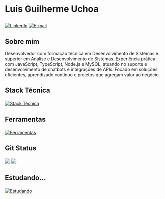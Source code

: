 <h1><p><strong>Luis Guilherme Uchoa</strong></p></h2>

[![LinkedIn](https://img.shields.io/badge/LinkedIn-0077B5?style=for-the-badge&logo=linkedin&logoColor=white)](https://www.linkedin.com/in/luis-guilherme-uchoa-6222b2b7/) 
[![E-mail](https://img.shields.io/badge/-Email-000?style=for-the-badge&logo=microsoft-outlook&logoColor=007BFF)](mailto:lguilhermeuchoa@gmail.com)

<h2>Sobre mim </h2>
Desenvolvedor com formação técnica em Desenvolvimento de Sistemas e superior em Análise e Desenvolvimento de Sistemas.
Experiência prática com JavaScript, TypeScript, Node.js e MySQL, atuando no suporte e desenvolvimento de chatbots e integrações de APIs. Focado em soluções eficientes, aprendizado contínuo e projetos que agregam valor ao negócio.

<h2><p><strong>Stack Técnica</strong></p></h2>
<a href="https://skillicons.dev">
  <img src="https://skillicons.dev/icons?i=js,typescript,php,nodejs,react,express,mysql,yarn" alt="Stack Técnica" />
</a>

<h2><p><strong>Ferramentas</strong></p></h2>
<a href="https://skillicons.dev">
  <img src="https://skillicons.dev/icons?i=postman,git,vscode" alt="Ferramentas" />
</a>

<h2><p><strong>Git Status</strong></p></h2>
<div>
  <img loading="lazy" height="auto" src="https://github-readme-stats.vercel.app/api?username=LuisUchoa&show_icons=true&theme=dracula&include_all_commits=true&count_private=true"/>
  <img loading="lazy" height="auto" src="https://github-readme-stats.vercel.app/api/top-langs/?username=LuisUchoa&layout=compact&langs_count=7&theme=dracula"/>
</div>

<h2><p><strong>Estudando...</strong></p></h2>
<a href="https://skillicons.dev">
  <img src="https://skillicons.dev/icons?i=dotnet,cs,angular" alt="Estudando" />
</a>
